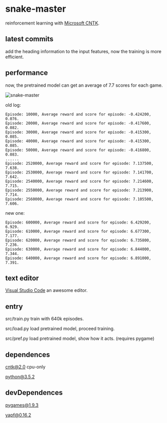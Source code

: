 # snake-master
reinforcement learning with [Microsoft CNTK](https://github.com/Microsoft/CNTK).

## latest commits

add the heading information to the input features, now the training is more efficient.

## performance

now, the pretrained model can get an average of 7.7 scores for each game.

![snake-master](https://master76.github.io/res/snake-master-example.gif)

old log:

```plaintext
Episode: 10000, Average reward and score for episode: -0.424200, 0.076.
Episode: 20000, Average reward and score for episode: -0.417600, 0.082.
Episode: 30000, Average reward and score for episode: -0.415300, 0.085.
Episode: 40000, Average reward and score for episode: -0.415300, 0.085.
Episode: 50000, Average reward and score for episode: -0.416800, 0.083.
......
Episode: 2520000, Average reward and score for episode: 7.137500, 7.638.
Episode: 2530000, Average reward and score for episode: 7.141700, 7.642.
Episode: 2540000, Average reward and score for episode: 7.214600, 7.715.
Episode: 2550000, Average reward and score for episode: 7.213900, 7.714.
Episode: 2560000, Average reward and score for episode: 7.105500, 7.606.
```

new one:

```plaintext
Episode: 600000, Average reward and score for episode: 6.429200, 6.929.
Episode: 610000, Average reward and score for episode: 6.677300, 7.177.
Episode: 620000, Average reward and score for episode: 6.735800, 7.236.
Episode: 630000, Average reward and score for episode: 6.844000, 7.344.
Episode: 640000, Average reward and score for episode: 6.891000, 7.391.
```

## text editor

[Visual Studio Code](https://github.com/Microsoft/vscode) an awesome editor.

## entry

src/train.py train with 640k episodes.

src/load.py load pretrained model, proceed training.

src/pref.py load pretrained model, show how it acts. (requires pygame)

## dependences

cntk@2.0 cpu-only

python@3.5.2

## devDependences

pygames@1.9.3

yapf@0.16.2
